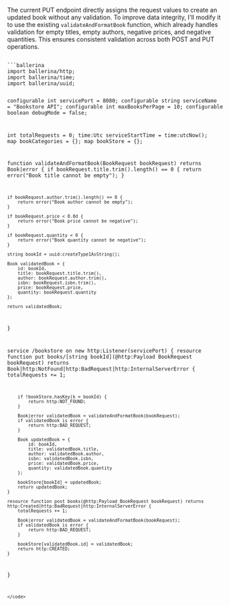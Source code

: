 The current PUT endpoint directly assigns the request values to create an updated book without any validation. To improve data integrity, I'll modify it to use the existing `validateAndFormatBook` function, which already handles validation for empty titles, empty authors, negative prices, and negative quantities. This ensures consistent validation across both POST and PUT operations.

<code filename="main.bal">
```ballerina
import ballerina/http;
import ballerina/time;
import ballerina/uuid;

configurable int servicePort = 8080;
configurable string serviceName = "Bookstore API";
configurable int maxBooksPerPage = 10;
configurable boolean debugMode = false;

int totalRequests = 0;
time:Utc serviceStartTime = time:utcNow();
map<BookCategory> bookCategories = {};
map<Book> bookStore = {};

function validateAndFormatBook(BookRequest bookRequest) returns Book|error {
    if bookRequest.title.trim().length() == 0 {
        return error("Book title cannot be empty");
    }

    if bookRequest.author.trim().length() == 0 {
        return error("Book author cannot be empty");
    }

    if bookRequest.price < 0.0d {
        return error("Book price cannot be negative");
    }

    if bookRequest.quantity < 0 {
        return error("Book quantity cannot be negative");
    }

    string bookId = uuid:createType1AsString();

    Book validatedBook = {
        id: bookId,
        title: bookRequest.title.trim(),
        author: bookRequest.author.trim(),
        isbn: bookRequest.isbn.trim(),
        price: bookRequest.price,
        quantity: bookRequest.quantity
    };

    return validatedBook;
}

service /bookstore on new http:Listener(servicePort) {
    resource function put books/[string bookId](@http:Payload BookRequest bookRequest) returns Book|http:NotFound|http:BadRequest|http:InternalServerError {
        totalRequests += 1;

        if !bookStore.hasKey(k = bookId) {
            return http:NOT_FOUND;
        }

        Book|error validatedBook = validateAndFormatBook(bookRequest);
        if validatedBook is error {
            return http:BAD_REQUEST;
        }

        Book updatedBook = {
            id: bookId,
            title: validatedBook.title,
            author: validatedBook.author,
            isbn: validatedBook.isbn,
            price: validatedBook.price,
            quantity: validatedBook.quantity
        };

        bookStore[bookId] = updatedBook;
        return updatedBook;
    }

    resource function post books(@http:Payload BookRequest bookRequest) returns http:Created|http:BadRequest|http:InternalServerError {
        totalRequests += 1;

        Book|error validatedBook = validateAndFormatBook(bookRequest);
        if validatedBook is error {
            return http:BAD_REQUEST;
        }

        bookStore[validatedBook.id] = validatedBook;
        return http:CREATED;
    }
}
```
</code>